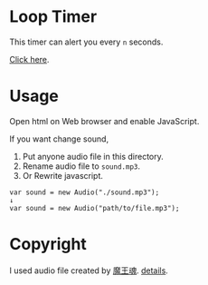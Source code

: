 # Loop Timer

This timer can alert you every `n` seconds.

[Click here](https://ms16183.github.io/loop-timer/).

# Usage
Open html on Web browser and enable JavaScript.

If you want change sound,

1. Put anyone audio file in this directory.
1. Rename audio file to `sound.mp3`.
1. Or Rewrite javascript.

```
var sound = new Audio("./sound.mp3");
↓
var sound = new Audio("path/to/file.mp3");
```

# Copyright
I used audio file created by [魔王魂](https://maoudamashii.jokersounds.com/).
[details](https://maoudamashii.jokersounds.com/archives/se_maoudamashii_chime09.html).
